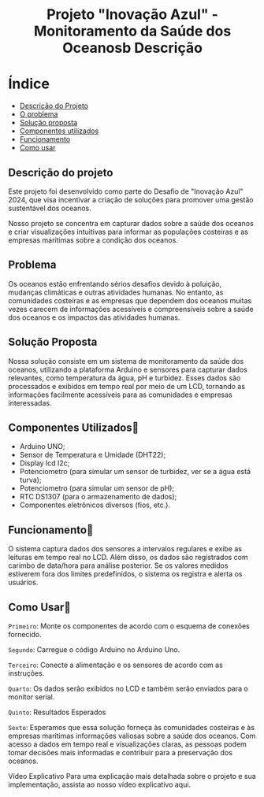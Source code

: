 <h1 align="Center">Projeto "Inovação Azul" - Monitoramento da Saúde dos Oceanosb Descrição</h1>

# Índice
* [Descrição do Projeto](#descricao)
* [O problema](#Problema)
* [Solução proposta](#solucao)
* [Componentes utilizados](#componentes)
* [Funcionamento](#funcionamento)
* [Como usar](#como-usar)


<h2 id="Descricao">Descrição do projeto</h2>
<p>Este projeto foi desenvolvido como parte do Desafio de "Inovação Azul" 2024, que visa incentivar a criação de soluções para promover uma gestão sustentável dos oceanos.</p>
<p>Nosso projeto se concentra em capturar dados sobre a saúde dos oceanos e criar visualizações intuitivas para informar as populações costeiras e as empresas marítimas sobre a condição dos oceanos.</p>

<h2 id="Problema">Problema</h2>
<p>Os oceanos estão enfrentando sérios desafios devido à poluição, mudanças climáticas e outras atividades humanas. No entanto, as comunidades costeiras e as empresas que dependem dos oceanos muitas vezes carecem de informações acessíveis e compreensíveis sobre a saúde dos oceanos e os impactos das atividades humanas.</p>

<h2 id="Solucao">Solução Proposta</h2>
<p>Nossa solução consiste em um sistema de monitoramento da saúde dos oceanos, utilizando a plataforma Arduino e sensores para capturar dados relevantes, como temperatura da água, pH e turbidez. Esses dados são processados e exibidos em tempo real por meio de um LCD, tornando as informações facilmente acessíveis para as comunidades e empresas interessadas.</p>

<h2 id="Componentes">Componentes Utilizados📖</h2>
  <ul>
    <li>Arduino UNO;</li>
    <li>Sensor de Temperatura e Umidade (DHT22);</li>
    <li>Display lcd I2c;</li>
    <li>Potenciometro (para simular um sensor de turbidez, ver se a água está turva);</li>
    <li>Potenciometro (para simular um sensor de pH);</li>
    <li>RTC DS1307 (para o armazenamento de dados);</li>
    <li>Componentes eletrônicos diversos (fios, etc.).</li>
  </ul>

<h2 id="funcionamento">Funcionamento🔨</h2>
<p>O sistema captura dados dos sensores a intervalos regulares e exibe as leituras em tempo real no LCD. Além disso, os dados são registrados com carimbo de data/hora para análise posterior. Se os valores medidos estiverem fora dos limites predefinidos, o sistema os registra e alerta os usuários.</p>

<h2 id="como usar">Como Usar📑</h2>

  `Primeiro`: Monte os componentes de acordo com o esquema de conexões fornecido.
  
  `Segundo`: Carregue o código Arduino no Arduino Uno.
  
  `Terceiro`: Conecte a alimentação e os sensores de acordo com as instruções.
  
  `Quarto`: Os dados serão exibidos no LCD e também serão enviados para o monitor serial.
  
  `Quinto`: Resultados Esperados
  
  `Sexto`: Esperamos que essa solução forneça às comunidades costeiras e às empresas marítimas informações valiosas sobre a saúde dos oceanos. Com acesso a dados em tempo real e visualizações claras, as pessoas podem tomar decisões mais informadas e contribuir para a preservação dos oceanos.

Vídeo Explicativo
Para uma explicação mais detalhada sobre o projeto e sua implementação, assista ao nosso vídeo explicativo aqui.
